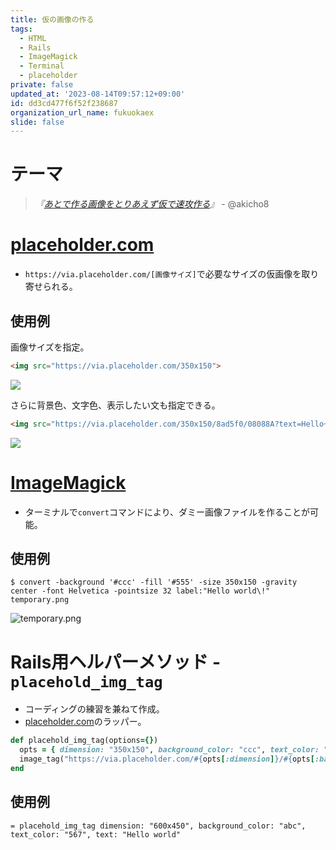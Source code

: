```yaml
---
title: 仮の画像の作る
tags:
  - HTML
  - Rails
  - ImageMagick
  - Terminal
  - placeholder
private: false
updated_at: '2023-08-14T09:57:12+09:00'
id: dd3cd477f6f52f238687
organization_url_name: fukuokaex
slide: false
---
```

# テーマ

>*『[あとで作る画像をとりあえず仮で速攻作る](http://qiita.com/akicho8/items/4296fe7266820ffe9d43#comment-ac0af2ba4b762e2452f5)』* - @akicho8

# [placeholder.com](https://placeholder.com/)

- `https://via.placeholder.com/[画像サイズ]`で必要なサイズの仮画像を取り寄せられる。

## 使用例

画像サイズを指定。

```html
<img src="https://via.placeholder.com/350x150">
```

![](https://via.placeholder.com/350x150)

さらに背景色、文字色、表示したい文も指定できる。

```html
<img src="https://via.placeholder.com/350x150/8ad5f0/08088A?text=Hello+world!">
```

![](https://via.placeholder.com/350x150/8ad5f0/08088A?text=Hello+world!)


# [ImageMagick](http://www.imagemagick.org/script/index.php)

- ターミナルで`convert`コマンドにより、ダミー画像ファイルを作ることが可能。

## 使用例

```
$ convert -background '#ccc' -fill '#555' -size 350x150 -gravity center -font Helvetica -pointsize 32 label:"Hello world\!" temporary.png
```

![temporary.png](https://qiita-image-store.s3.amazonaws.com/0/82804/0374432a-727d-42d6-8a0d-90adfcb5d858.png)

# Rails用ヘルパーメソッド - `placehold_img_tag`

- コーディングの練習を兼ねて作成。
- [placeholder.com](https://placeholder.com/)のラッパー。

```rb:/app/helpers/application_helper.rb
def placehold_img_tag(options={})
  opts = { dimension: "350x150", background_color: "ccc", text_color: "555", text: "" }.merge(options)
  image_tag("https://via.placeholder.com/#{opts[:dimension]}/#{opts[:background_color]}/#{opts[:text_color]}?text=#{opts[:text].tr(" ", "+")}")
end
```

## 使用例

```haml:index.html.haml
= placehold_img_tag dimension: "600x450", background_color: "abc", text_color: "567", text: "Hello world"
```
